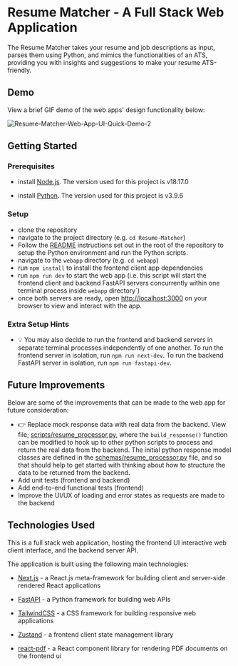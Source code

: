 # Resume Matcher - A Full Stack Web Application

The Resume Matcher takes your resume and job descriptions as input, parses them using Python, and mimics the functionalities of an ATS, providing you with insights and suggestions to make your resume ATS-friendly.

## Demo

View a brief GIF demo of the web apps' design functionality below:

![Resume-Matcher-Web-App-UI-Quick-Demo-2](https://github.com/Sayvai/react-project-dashboard-mvp-match/assets/7581546/5bf9c4c8-a5d1-47ee-8e27-eacda0dbcac9)

## Getting Started

### Prerequisites

- install [Node.js](https://nodejs.org/en/download/). The version used for this project is v18.17.0

- install [Python](https://www.python.org/downloads/). The version used for this project is v3.9.6

### Setup

- clone the repository
- navigate to the project directory (e.g. `cd Resume-Matcher`)
- Follow the [README](../README.md) instructions set out in the root of the repository to setup the Python environment and run the Python scripts.
- navigate to the `webapp` directory (e.g. `cd webapp`)
- run `npm install` to install the frontend client app dependencies
- run `npm run dev` to start the web app (i.e. this script will start the frontend client and backend FastAPI servers concurrently within one terminal process inside `webapp` directory`)
- once both servers are ready, open [http://localhost:3000](http://localhost:3000) on your browser to view and interact with the app.

### Extra Setup Hints

- 💡 You may also decide to run the frontend and backend servers in separate terminal processes independently of one another. To run the frontend server in isolation, run `npm run next-dev`. To run the backend FastAPI server in isolation, run `npm run fastapi-dev`.

## Future Improvements

Below are some of the improvements that can be made to the web app for future consideration:

- 👉 Replace mock response data with real data from the backend. View file; [scripts/resume_processor.py](/webapp/api/scripts/resume_processor.py), where the `build_response()` function can be modified to hook up to other python scripts to process and return the real data from the backend. The initial python response model classes are defined in the [schemas/resume_processor.py](/webapp/api/schemas/resume_processor.py) file, and so that should help to get started with thinking about how to structure the data to be returned from the backend.
- Add unit tests (frontend and backend)
- Add end-to-end functional tests (frontend)
- Improve the UI/UX of loading and error states as requests are made to the backend

## Technologies Used

This is a full stack web application, hosting the frontend UI interactive web client interface, and the backend server API.

The application is built using the following main technologies:

- [Next.js](https://nextjs.org/) - a React.js meta-framework for building client and server-side rendered React applications

- [FastAPI](https://fastapi.tiangolo.com/) - a Python framework for building web APIs

- [TailwindCSS](https://tailwindcss.com/) - a CSS framework for building responsive web applications

- [Zustand](https://github.com/pmndrs/zustand) - a frontend client state management library

- [react-pdf](https://projects.wojtekmaj.pl/react-pdf/) - a React component library for rendering PDF documents on the frontend ui
